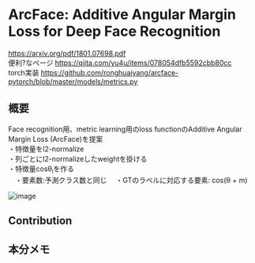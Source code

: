 # ArcFace: Additive Angular Margin Loss for Deep Face Recognition
https://arxiv.org/pdf/1801.07698.pdf    
便利?なページ https://qiita.com/yu4u/items/078054dfb5592cbb80cc  
torch実装 https://github.com/ronghuaiyang/arcface-pytorch/blob/master/models/metrics.py  
  
## 概要  
Face recognition用、metric learning用のloss functionのAdditive Angular Margin Loss (ArcFace)を提案  
・特徴量をl2-normalize  
・列ごとにl2-normalizeしたweightを掛ける  
・特徴量cosθ<sub>i</sub>を作る  
　・要素数:予測クラス数と同じ
　・GTのラベルに対応する要素: cos(θ + m)  
  
![image](https://user-images.githubusercontent.com/30098187/71134475-cfa2e800-2241-11ea-8a6e-d8b0d3cd1297.png)  
  
## Contribution  

## 本分メモ  

